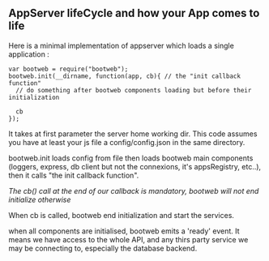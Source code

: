 AppServer lifeCycle and how your App comes to life
--------------------------------------------------

Here is a minimal implementation of appserver which loads a single application :

    var bootweb = require("bootweb");
    bootweb.init(__dirname, function(app, cb){ // the "init callback function"
      // do something after bootweb components loading but before their initialization
      
      cb
    });

It takes at first parameter the server home working dir. This code assumes you have at
least your js file a config/config.json in the same directory.

bootweb.init loads config from file then loads bootweb main components
(loggers, express, db client but not the connexions, it's appsRegistry, etc..),
then it calls "the init callback function".

*The cb() call at the end of our callback is mandatory, bootweb will not end initialize otherwise*

When cb is called, bootweb end initialization and start the services.

when all components are initialised, bootweb emits a 'ready' event. It means we have
access to the whole API, and any thirs party service we may be connecting to, especially
the database backend.

